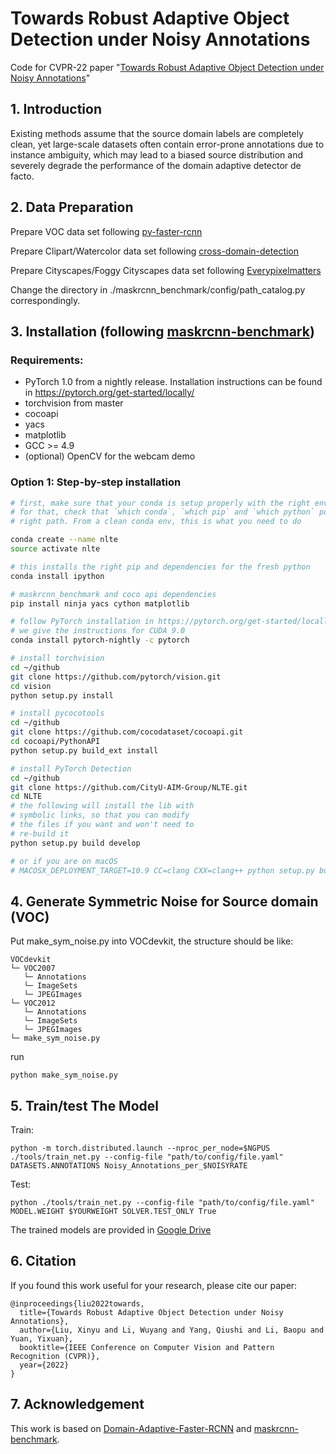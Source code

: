 # Towards Robust Adaptive Object Detection under Noisy Annotations
Code for CVPR-22 paper "[Towards Robust Adaptive Object Detection under Noisy Annotations](https://github.com/CityU-AIM-Group/NLTE)"

## 1. Introduction
Existing methods assume that the source domain labels are completely clean, yet large-scale datasets often contain error-prone annotations due to instance ambiguity, which may lead to a biased source distribution and severely degrade the performance of the domain adaptive detector de facto.

## 2. Data Preparation

Prepare VOC data set following [py-faster-rcnn](https://github.com/rbgirshick/py-faster-rcnn#beyond-the-demo-installation-for-training-and-testing-models)

Prepare Clipart/Watercolor data set following [cross-domain-detection](https://github.com/naoto0804/cross-domain-detection/tree/master/datasets)

Prepare Cityscapes/Foggy Cityscapes data set following [Everypixelmatters](https://github.com/chengchunhsu/EveryPixelMatters#dataset)

Change the directory in ./maskrcnn_benchmark/config/path_catalog.py correspondingly.

## 3. Installation (following [maskrcnn-benchmark](https://github.com/facebookresearch/maskrcnn-benchmark))

### Requirements:
- PyTorch 1.0 from a nightly release. Installation instructions can be found in https://pytorch.org/get-started/locally/
- torchvision from master
- cocoapi
- yacs
- matplotlib
- GCC >= 4.9
- (optional) OpenCV for the webcam demo


### Option 1: Step-by-step installation

```bash
# first, make sure that your conda is setup properly with the right environment
# for that, check that `which conda`, `which pip` and `which python` points to the
# right path. From a clean conda env, this is what you need to do

conda create --name nlte
source activate nlte

# this installs the right pip and dependencies for the fresh python
conda install ipython

# maskrcnn_benchmark and coco api dependencies
pip install ninja yacs cython matplotlib

# follow PyTorch installation in https://pytorch.org/get-started/locally/
# we give the instructions for CUDA 9.0
conda install pytorch-nightly -c pytorch

# install torchvision
cd ~/github
git clone https://github.com/pytorch/vision.git
cd vision
python setup.py install

# install pycocotools
cd ~/github
git clone https://github.com/cocodataset/cocoapi.git
cd cocoapi/PythonAPI
python setup.py build_ext install

# install PyTorch Detection
cd ~/github
git clone https://github.com/CityU-AIM-Group/NLTE.git
cd NLTE
# the following will install the lib with
# symbolic links, so that you can modify
# the files if you want and won't need to
# re-build it
python setup.py build develop

# or if you are on macOS
# MACOSX_DEPLOYMENT_TARGET=10.9 CC=clang CXX=clang++ python setup.py build develop
```

## 4. Generate Symmetric Noise for Source domain (VOC)

Put make_sym_noise.py into VOCdevkit, the structure should be like:
```
VOCdevkit
└─ VOC2007
   └─ Annotations
   └─ ImageSets
   └─ JPEGImages
└─ VOC2012
   └─ Annotations
   └─ ImageSets
   └─ JPEGImages
└─ make_sym_noise.py
```
run 
```
python make_sym_noise.py
```

## 5. Train/test The Model

Train:
```
python -m torch.distributed.launch --nproc_per_node=$NGPUS ./tools/train_net.py --config-file "path/to/config/file.yaml" DATASETS.ANNOTATIONS Noisy_Annotations_per_$NOISYRATE
```
Test:
```
python ./tools/train_net.py --config-file "path/to/config/file.yaml" MODEL.WEIGHT $YOURWEIGHT SOLVER.TEST_ONLY True
```
The trained models are provided in [Google Drive](https://drive.google.com/drive/folders/1Yq4lPTH2cIs5156uLMItTBa8kA-YZ34I?usp=sharing)
                                      
## 6. Citation

If you found this work useful for your research, please cite our paper:
```
@inproceedings{liu2022towards,
  title={Towards Robust Adaptive Object Detection under Noisy Annotations},
  author={Liu, Xinyu and Li, Wuyang and Yang, Qiushi and Li, Baopu and Yuan, Yixuan},
  booktitle={IEEE Conference on Computer Vision and Pattern Recognition (CVPR)},
  year={2022}
}
```

## 7. Acknowledgement

This work is based on [Domain-Adaptive-Faster-RCNN](https://github.com/krumo/Domain-Adaptive-Faster-RCNN-PyTorch) and [maskrcnn-benchmark](https://github.com/facebookresearch/maskrcnn-benchmark).

